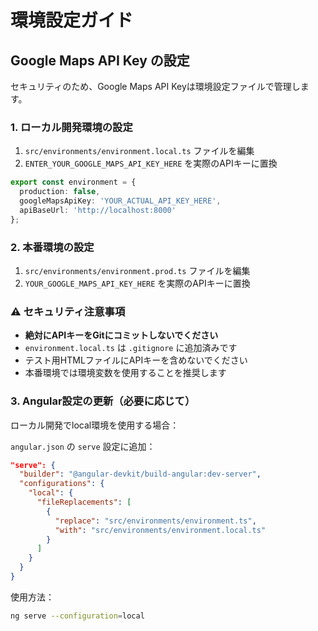 # 環境設定ガイド

## Google Maps API Key の設定

セキュリティのため、Google Maps API Keyは環境設定ファイルで管理します。

### 1. ローカル開発環境の設定

1. `src/environments/environment.local.ts` ファイルを編集
2. `ENTER_YOUR_GOOGLE_MAPS_API_KEY_HERE` を実際のAPIキーに置換

```typescript
export const environment = {
  production: false,
  googleMapsApiKey: 'YOUR_ACTUAL_API_KEY_HERE',
  apiBaseUrl: 'http://localhost:8000'
};
```

### 2. 本番環境の設定

1. `src/environments/environment.prod.ts` ファイルを編集
2. `YOUR_GOOGLE_MAPS_API_KEY_HERE` を実際のAPIキーに置換

### ⚠️ セキュリティ注意事項

- **絶対にAPIキーをGitにコミットしないでください**
- `environment.local.ts` は `.gitignore` に追加済みです
- テスト用HTMLファイルにAPIキーを含めないでください
- 本番環境では環境変数を使用することを推奨します

### 3. Angular設定の更新（必要に応じて）

ローカル開発でlocal環境を使用する場合：

`angular.json` の `serve` 設定に追加：

```json
"serve": {
  "builder": "@angular-devkit/build-angular:dev-server",
  "configurations": {
    "local": {
      "fileReplacements": [
        {
          "replace": "src/environments/environment.ts",
          "with": "src/environments/environment.local.ts"
        }
      ]
    }
  }
}
```

使用方法：
```bash
ng serve --configuration=local
```
